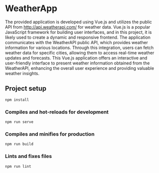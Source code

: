 # WeatherApp

The provided application is developed using Vue.js and utilizes the public API from http://api.weatherapi.com/ for weather data. Vue.js is a popular JavaScript framework for building user interfaces, and in this project, it is likely used to create a dynamic and responsive frontend. The application communicates with the WeatherAPI public API, which provides weather information for various locations. Through this integration, users can fetch weather data for specific cities, allowing them to access real-time weather updates and forecasts. This Vue.js application offers an interactive and user-friendly interface to present weather information obtained from the WeatherAPI, enhancing the overall user experience and providing valuable weather insights.

## Project setup
```
npm install
```

### Compiles and hot-reloads for development
```
npm run serve
```

### Compiles and minifies for production
```
npm run build
```

### Lints and fixes files
```
npm run lint
```
